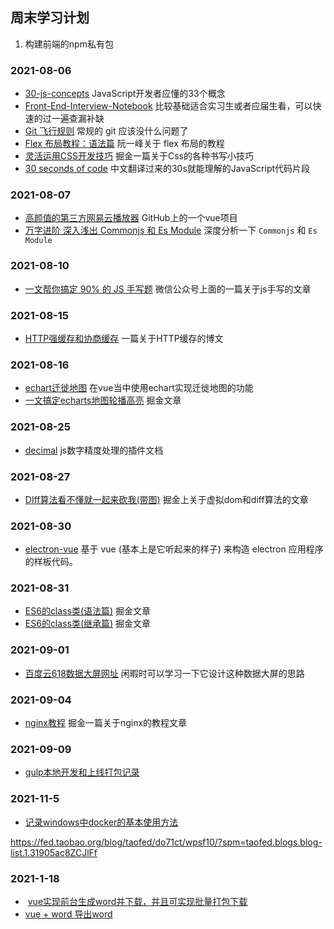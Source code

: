 ## 周末学习计划

1. 构建前端的npm私有包

### 2021-08-06

- [30-js-concepts](https://github.com/stephentian/33-js-concepts) JavaScript开发者应懂的33个概念
- [Front-End-Interview-Notebook](https://github.com/CavsZhouyou/Front-End-Interview-Notebook) 比较基础适合实习生或者应届生看，可以快速的过一遍查漏补缺
- [Git 飞行规则](https://github.com/k88hudson/git-flight-rules/blob/master/README_zh-CN.md) 常规的 git 应该没什么问题了
- [Flex 布局教程：语法篇](http://www.ruanyifeng.com/blog/2015/07/flex-grammar.html) 阮一峰关于 flex 布局的教程
- [灵活运用CSS开发技巧](https://juejin.cn/post/6844903926110617613)  掘金一篇关于Css的各种书写小技巧
- [30 seconds of code](http://www.html.cn/30-seconds-of-code/) 中文翻译过来的30s就能理解的JavaScript代码片段



### 	2021-08-07

- [高颜值的第三方网易云播放器](https://github.com/qier222/YesPlayMusic) GitHub上的一个vue项目
- [万字进阶  深入浅出 Commonjs 和 Es Module](https://juejin.cn/post/6994224541312483336)  深度分析一下 `Commonjs` 和 `Es Module`

### 2021-08-10

-   [一文帮你搞定 90% 的 JS 手写题](https://mp.weixin.qq.com/s/gpZmJ2ZljlW83Pb-TCnm3A) 微信公众号上面的一篇关于js手写的文章  

### 2021-08-15

- [HTTP强缓存和协商缓存](https://segmentfault.com/a/1190000008956069) 一篇关于HTTP缓存的博文

### 2021-08-16

- [echart迁徙地图](https://blog.csdn.net/m0_49304996/article/details/118702290?spm=1001.2014.3001.5501)  在vue当中使用echart实现迁徙地图的功能
- [一文搞定echarts地图轮播高亮](https://juejin.cn/post/6997978246839042079#heading-6)  掘金文章

### 2021-08-25

- [decimal](https://mikemcl.github.io/decimal.js/#toFixed) js数字精度处理的插件文档

### 2021-08-27

- [DIff算法看不懂就一起来砍我(带图)](https://juejin.cn/post/7000266544181674014)  掘金上关于虚拟dom和diff算法的文章

### 2021-08-30

- [electron-vue](https://simulatedgreg.gitbooks.io/electron-vue/content/cn/)  基于 vue (基本上是它听起来的样子) 来构造 electron 应用程序的样板代码。

### 2021-08-31

- [ES6的class类(语法篇)](https://juejin.cn/post/7000891889465425957)  掘金文章
- [ES6的class类(继承篇)](https://juejin.cn/post/7001284277291712526) 掘金文章

### 2021-09-01

- [百度云618数据大屏网址](https://sugar.aipage.com/dashboard/5f81db321ff3e080e9f09168c923854f)   闲暇时可以学习一下它设计这种数据大屏的思路

### 2021-09-04

- [nginx教程](https://juejin.cn/post/6844903944267759624#heading-2)  掘金一篇关于nginx的教程文章

### 2021-09-09

- [gulp本地开发和上线打包记录](https://www.rinbowli.cn/article/5ff2c62f2191750ca0499915)

### 2021-11-5

- [记录windows中docker的基本使用方法](https://juejin.cn/post/6844903844451713031#comment)



https://fed.taobao.org/blog/taofed/do71ct/wpsf10/?spm=taofed.blogs.blog-list.1.31905ac8ZCJlFf

### 2021-1-18

- ​	[vue实现前台生成word并下载，并且可实现批量打包下载](https://blog.csdn.net/baidu_36668721/article/details/115211615?spm=1001.2014.3001.5501)
- [vue + word 导出word](https://gitee.com/xhxdd/vue-export-word)

